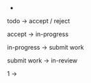 

- 

todo -> accept / reject

accept -> in-progress

in-progress -> submit work

submit work -> in-review



1 -> 